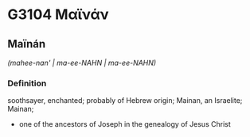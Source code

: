 # G3104 Μαϊνάν

## Maïnán

_(mahee-nan' | ma-ee-NAHN | ma-ee-NAHN)_

### Definition

soothsayer, enchanted; probably of Hebrew origin; Mainan, an Israelite; Mainan; 

- one of the ancestors of Joseph in the genealogy of Jesus Christ
